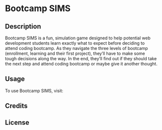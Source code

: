# Bootcamp SIMS

## Description
Bootcamp SIMS is a fun, simulation game designed to help potential web development students learn exactly what to expect before deciding to attend coding bootcamp. As they navigate the three levels of bootcamp (enrollment, learning and their first project), they’ll have to make some tough decisions along the way. In the end, they’ll find out if they should take the next step and attend coding bootcamp or maybe give it another thought. 

## Usage
To use Bootcamp SIMS, visit:

<insert screenshot here>

## Credits

## License



